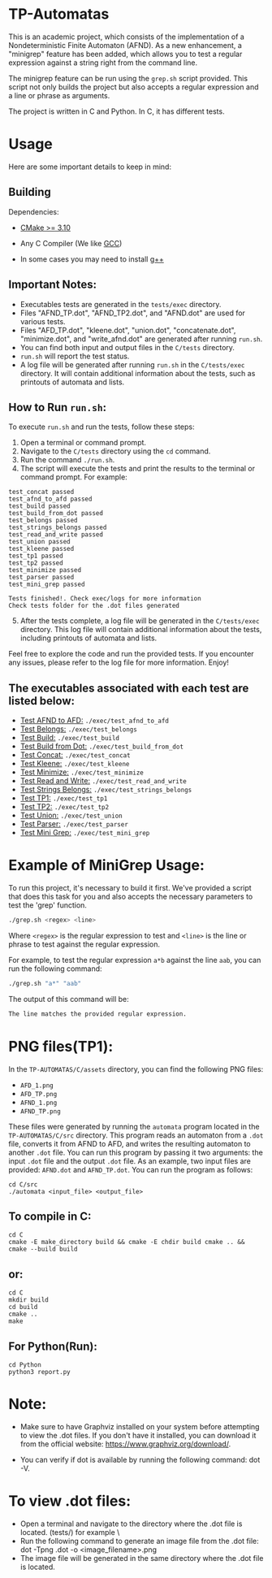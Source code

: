 # TP-Automatas

This is an academic project, which consists of the implementation of a Nondeterministic Finite Automaton (AFND). As a new enhancement, a "minigrep" feature has been added, which allows you to test a regular expression against a string right from the command line.

The minigrep feature can be run using the `grep.sh` script provided. This script not only builds the project but also accepts a regular expression and a line or phrase as arguments.

The project is written in C and Python. In C, it has different tests.

# Usage

Here are some important details to keep in mind:

## Building

Dependencies:

- [CMake >= 3.10](https://cmake.org/)

- Any C Compiler (We like [GCC](https://gcc.gnu.org/))

- In some cases you may need to install [g++](https://gcc.gnu.org/)


## Important Notes:

* Executables tests are generated in the `tests/exec` directory.
* Files "AFND_TP.dot", "AFND_TP2.dot", and "AFND.dot" are used for various tests.
* Files "AFD_TP.dot", "kleene.dot", "union.dot", "concatenate.dot", "minimize.dot", and "write_afnd.dot" are generated after running `run.sh`.
* You can find both input and output files in the `C/tests` directory.
* `run.sh` will report the test status.
* A log file will be generated after running `run.sh` in the `C/tests/exec` directory. It will contain additional information about the tests, such as printouts of automata and lists.


## How to Run `run.sh`:

To execute `run.sh` and run the tests, follow these steps:
1. Open a terminal or command prompt.
2. Navigate to the `C/tests` directory using the `cd` command.
3. Run the command `./run.sh`.
4. The script will execute the tests and print the results to the terminal or command prompt. For example:
```
test_concat passed
test_afnd_to_afd passed
test_build passed
test_build_from_dot passed
test_belongs passed
test_strings_belongs passed
test_read_and_write passed
test_union passed
test_kleene passed
test_tp1 passed
test_tp2 passed
test_minimize passed
test_parser passed 
test_mini_grep passed

Tests finished!. Check exec/logs for more information
Check tests folder for the .dot files generated
```

5. After the tests complete, a log file will be generated in the `C/tests/exec` directory. This log file will contain additional information about the tests, including printouts of automata and lists.

Feel free to explore the code and run the provided tests. If you encounter any issues, please refer to the log file for more information. Enjoy!


## The executables associated with each test are listed below:

* [Test AFND to AFD:]() `./exec/test_afnd_to_afd`
* [Test Belongs:]() `./exec/test_belongs`
* [Test Build:]() `./exec/test_build`
* [Test Build from Dot:]() `./exec/test_build_from_dot`
* [Test Concat:]() `./exec/test_concat`
* [Test Kleene:]() `./exec/test_kleene`
* [Test Minimize:]() `./exec/test_minimize`
* [Test Read and Write:]() `./exec/test_read_and_write`
* [Test Strings Belongs:]() `./exec/test_strings_belongs`
* [Test TP1:]() `./exec/test_tp1`
* [Test TP2:]() `./exec/test_tp2`
* [Test Union:]() `./exec/test_union`
* [Test Parser:]() `./exec/test_parser`
* [Test Mini Grep:]() `./exec/test_mini_grep`

# Example of MiniGrep Usage:

To run this project, it's necessary to build it first. We've provided a script that does this task for you and also accepts the necessary parameters to test the 'grep' function.

```bash
./grep.sh <regex> <line>
```
Where `<regex>` is the regular expression to test and `<line>` is the line or phrase to test against the regular expression.

For example, to test the regular expression `a*b` against the line `aab`, you can run the following command:

```bash
./grep.sh "a*" "aab"
```

The output of this command will be:

```bash
The line matches the provided regular expression.
```
# PNG files(TP1):

In the `TP-AUTOMATAS/C/assets` directory, you can find the following PNG files:

- `AFD_1.png`
- `AFD_TP.png`
- `AFND_1.png`
- `AFND_TP.png`

These files were generated by running the `automata` program located in the `TP-AUTOMATAS/C/src` directory. This program reads an automaton from a `.dot` file, converts it from AFND to AFD, and writes the resulting automaton to another `.dot` file. You can run this program by passing it two arguments: the input `.dot` file and the output `.dot` file. As an example, two input files are provided: `AFND.dot` and `AFND_TP.dot`. You can run the program as follows:

```
cd C/src
./automata <input_file> <output_file>
```


## To compile in C:

```
cd C
cmake -E make_directory build && cmake -E chdir build cmake .. && cmake --build build
```

## or:

```
cd C
mkdir build
cd build
cmake ..
make
```

## For Python(Run):

```
cd Python
python3 report.py
```

# Note:

- Make sure to have Graphviz installed on your system before attempting to view the .dot files. If you don't have it installed, you can download it from the official website: https://www.graphviz.org/download/.

- You can verify if dot is available by running the following command: dot -V.

# To view .dot files:

- Open a terminal and navigate to the directory where the .dot file is located.
  (tests/) for example \
- Run the following command to generate an image file from the .dot file: dot -Tpng <filename>.dot -o <image_filename>.png
- The image file will be generated in the same directory where the .dot file is located.

